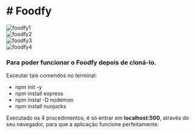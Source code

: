 <h1># Foodfy</h1>

![foodfy1](https://user-images.githubusercontent.com/65800961/85801410-333e2e80-b719-11ea-9661-1a03d78420d5.png)</br>
![foodfy2](https://user-images.githubusercontent.com/65800961/85801425-3afdd300-b719-11ea-95d9-f32acc445bff.png)</br>
![foodfy3](https://user-images.githubusercontent.com/65800961/85801446-43560e00-b719-11ea-8973-403e2e2eccd1.png)</br>
![foodfy4](https://user-images.githubusercontent.com/65800961/85801465-4c46df80-b719-11ea-9be7-42b25a3a538e.png)</br>


<h3>Para poder funcionar o Foodfy depois de cloná-lo.</h3>

Exceutar tais comendos no terminal:
<ul>
<li>npm init -y</li>
<li>npm install express</li>
<li>npm instal -D nodemon</li>
<li>npm install nunjucks</li>
</ul>  

Executado os 4 procedimentos, é só entrar em <strong>localhost:500</strong>, através do seu navegador, para que a aplicação funcione perfeitamente.
